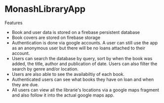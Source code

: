# MonashLibraryApp
Features
- Book and user data is stored on a firebase persistent database
- Book covers are stored on firebase storage
- Authentication is done via google accounts. A user can still use the app as an anonymous user but there will be no loans attached to their account.
- Users can search the database by query, sort by when the book was added, the title, author and publication of date. Users can also filter the search by genre and/or location.
- Users are also able to see the availabiltiy of each book.
- Authenticated users can see what books they have on loan and when they are due.
- All users can view all the librarie's locations via a google maps fragment and also follow it into the actual google maps app.
